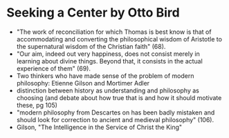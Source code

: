 
# Seeking a Center by Otto Bird

* "The work of reconciliation for which Thomas is best know is that of accommodating and converting the philosophical wisdom of Aristotle to the supernatural wisdom of the Christian faith" (68).
* "Our aim, indeed out very happiness, does not consist merely in learning about divine things.  Beyond that, it consists in the actual experience of them" (69).
* Two thinkers who have made sense of the problem of modern philosophy: Etienne Gilson and Mortimer Adler
* distinction between history as understanding and philosophy as choosing (and debate about how true that is and how it should motivate these, pg 105)
* "modern philosophy from Descartes on has been badly mistaken and should look for correction to ancient and medieval philosophy" (106).
* Gilson, "The Intelligence in the Service of Christ the King"

